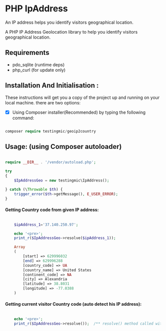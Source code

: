 # PHP IpAddress

An IP address helps you identify visitors geographical location.

A PHP IP Address Geolocation library to help you identify visitors geographical location.

## Requirements

- pdo_sqlite (runtime deps)
- php_curl (for update only)

## Installation And Initialisation :

These instructions will get you a copy of the project up and running on your local machine.
there are two options:

- [x] Using Composer installer(Recommended) by typing the following command:

```php

composer require testingmic/geoip2country

```

## Usage: (using Composer autoloader)

```php

require __DIR__ . '/vendor/autoload.php';

try
{
    $IpAddressGeo = new testingmic\IpAddress();

} catch (\Throwable $th) {
    trigger_error($th->getMessage(), E_USER_ERROR);
}

```

#### Getting Country code from given IP address:

```php

    $ipAddress_1='37.140.250.97';

    echo '<pre>';
    print_r($IpAddressGeo->resolve($ipAddress_1));

    Array
    (
        [start] => 629996032
        [end] => 629996288
        [country_code] => UA
        [country_name] => United States
        [continent_code] => NA
        [city] => Alexandria
        [latitude] => 38.8031
        [longitude] => -77.0388
    )
```

#### Getting current visitor Country code (auto detect his IP address):

```php

    echo '<pre>';
    print_r($IpAddressGeo->resolve());  /** resolve() method called without any argument */
```
